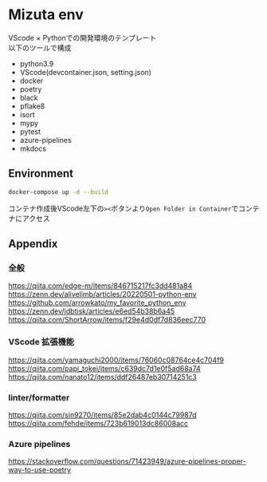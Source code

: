 # Mizuta env

VScode × Pythonでの開発環境のテンプレート \
以下のツールで構成

- python3.9
- VScode(devcontainer.json, setting.json)
- docker
- poetry
- black
- pflake8
- isort
- mypy
- pytest
- azure-pipelines
- mkdocs

## Environment

``` bash
docker-compose up -d --build
```

コンテナ作成後VScode左下の`><`ボタンより`Open Folder in Container`でコンテナにアクセス

## Appendix

### 全般

<https://qiita.com/edge-m/items/846715217fc3dd481a84> \
<https://zenn.dev/alivelimb/articles/20220501-python-env> \
<https://github.com/arrowkato/my_favorite_python_env> \
<https://zenn.dev/jdbtisk/articles/e6ed54b38b6a45> \
<https://qiita.com/ShortArrow/items/f29e4d0df7d836eec770>

### VScode 拡張機能

<https://qiita.com/yamaguchi2000/items/76060c08764ce4c704f9> \
<https://qiita.com/papi_tokei/items/c639dc7d1e0f5ad68a74> \
<https://qiita.com/nanato12/items/ddf26487eb30714251c3>

### linter/formatter

<https://qiita.com/sin9270/items/85e2dab4c0144c79987d> \
<https://qiita.com/fehde/items/723b619013dc86008acc>

### Azure pipelines

<https://stackoverflow.com/questions/71423949/azure-pipelines-proper-way-to-use-poetry>
